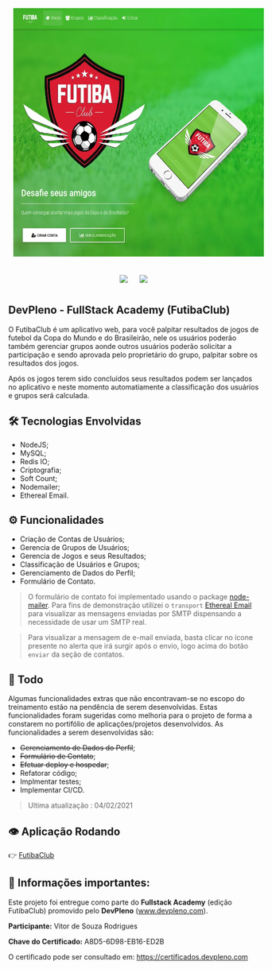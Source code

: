 <p align="center">
<img style="-webkit-user-select: none;padding: 10px;" src="https://raw.githubusercontent.com/vs0uz4/futibaclub/master/support_files/screenshot/futibaclub.webp" height="500">
</p>
<p align="center">
<img style="-webkit-user-select: none;padding: 10px;" src="https://upload.wikimedia.org/wikipedia/commons/d/d9/Node.js_logo.svg" height="80"> 
<img style="-webkit-user-select: none;padding: 10px;" src="https://upload.wikimedia.org/wikipedia/en/thumb/6/6b/Redis_Logo.svg/1200px-Redis_Logo.svg.png" height="70">
</p>

## DevPleno - FullStack Academy (FutibaClub)
O FutibaClub é um aplicativo web, para você palpitar resultados de jogos de futebol da Copa do Mundo e do Brasileirão, nele os usuários poderão também gerenciar grupos aonde outros usuários poderão solicitar a participação e sendo aprovada pelo proprietário do grupo, palpitar sobre os resultados dos jogos.

Após os jogos terem sido concluídos seus resultados podem ser lançados no aplicativo e neste momento automatiamente a classificação dos usuários e grupos será calculada.

## :hammer_and_wrench: Tecnologias Envolvidas
- NodeJS;
- MySQL;
- Redis IO;
- Criptografia;
- Soft Count;
- Nodemailer;
- Ethereal Email.

## :gear: Funcionalidades

- Criação de Contas de Usuários;
- Gerencia de Grupos de Usuários;
- Gerencia de Jogos e seus Resultados;
- Classificação de Usuários e Grupos;
- Gerenciamento de Dados do Perfil;
- Formulário de Contato.

> O formulário de contato foi implementado usando o package [node-mailer](https://nodemailer.com/about/). Para fins de demonstração utilizei o `transport` [Ethereal Email](https://ethereal.email/) para visualizar as mensagens enviadas por SMTP dispensando a necessidade de usar um SMTP real.

> Para visualizar a mensagem de e-mail enviada, basta clicar no ícone presente no alerta que irá surgir após o envio, logo acima do botão `enviar` da seção de contatos.

## :open_book: Todo
Algumas funcionalidades extras que não encontravam-se no escopo do treinamento estão na pendência de serem desenvolvidas. Estas funcionalidades foram sugeridas como melhoria para o projeto de forma a constarem no portifólio de aplicações/projetos desenvolvidos. As funcionalidades a serem desenvolvidas são:
- ~~Gerenciamento de Dados do Perfil~~;
- ~~Formulário de Contato~~;
- ~~Efetuar deploy e hospedar~~;
- Refatorar código;
- Implmentar testes;
- Implementar CI/CD. 

> Ultima atualização : 04/02/2021

## :eye: Aplicação Rodando
:point_right: [FutibaClub](https://futibaclub.vsouza.rio.br/)

## :anger: Informações importantes:

Este projeto foi entregue como parte do **Fullstack Academy** (edição FutibaClub) promovido pelo **DevPleno** (www.devpleno.com).

**Participante:** Vitor de Souza Rodrigues

**Chave do Certificado:** A8D5-6D98-EB16-ED2B

O certificado pode ser consultado em: https://certificados.devpleno.com